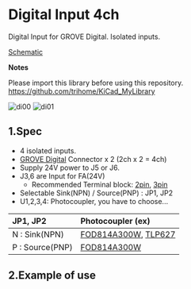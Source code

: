 # Digital Input 4ch

Digital Input for GROVE Digital.
Isolated inputs.

[Schematic](./doc/img/DigitalInput4ch.pdf)

**Notes**

Please import this library before using this repository.
https://github.com/trihome/KiCad_MyLibrary

![di00](./doc/img/DigitalInput4ch_00.jpg "3D")
![di01](./doc/img/DigitalInput4ch_01.jpg "Usage")

## 1.Spec

- 4 isolated inputs.
- [GROVE Digital](https://wiki.seeedstudio.com/Grove_System/#digital) Connector x 2 (2ch x 2 = 4ch)
- Supply 24V power to J5 or J6.
- J3,6 are Input for FA(24V)
  - Recommended Terminal block: [2pin](https://akizukidenshi.com/catalog/g/gP-06307/), [3pin](https://akizukidenshi.com/catalog/g/gP-06308/)
- Selectable Sink(NPN) / Source(PNP) : JP1, JP2
- U1,2,3,4: Photocoupler, you have to choose...

|JP1, JP2|Photocoupler (ex)|
|:--|:--|
|N : Sink(NPN)|[FOD814A300W](https://akizukidenshi.com/catalog/g/gI-06483/), [TLP627](https://akizukidenshi.com/catalog/g/gI-07691/)|
|P : Source(PNP)|[FOD814A300W](https://akizukidenshi.com/catalog/g/gI-06483/)|

## 2.Example of use

<!--
### (1)Terminal block

- Button
  - [IDEC](http://jp.idec.com/ja/p/c10/)
  - [OMRON](https://www.fa.omron.co.jp/products/category/switches/push-buttons_indicator-lamps/)
- Lamp
  - [NIKKEI MFG](http://www.nikkei-mfg.co.jp/product/industry/index.htm)
-->
